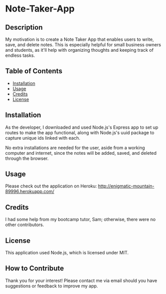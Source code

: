 # Note-Taker-App

## Description

My motivation is to create a Note Taker App that enables users to write, save, and delete notes. This is especially helpful for small business owners and students, as it'll help with organizing thoughts and keeping track of endless tasks.

## Table of Contents

- [Installation](#installation)
- [Usage](#usage)
- [Credits](#credits)
- [License](#license)

## Installation

As the developer, I downloaded and used Node.js's Express app to set up routes to make the app functional, along with Node.js's uuid package to capture unique ids linked with each.

No extra installations are needed for the user, aside from a working computer and internet, since the notes will be added, saved, and deleted through the browser.

## Usage

Please check out the application on Heroku: http://enigmatic-mountain-89996.herokuapp.com/


## Credits

I had some help from my bootcamp tutor, Sam; otherwise, there were no other contributors. 

## License

This application used Node.js, which is licensed under MIT.

## How to Contribute

Thank you for your interest! Please contact me via email should you have suggestions or feedback to improve my app.
